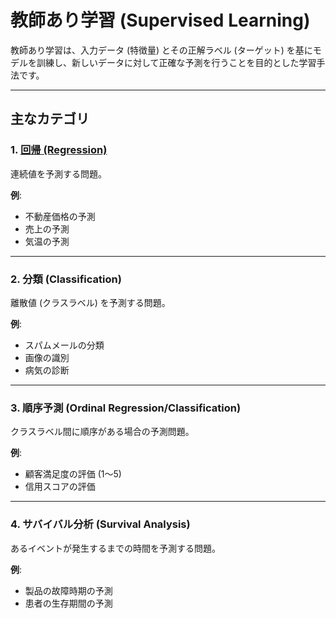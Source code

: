 # 教師あり学習 (Supervised Learning)

教師あり学習は、入力データ (特徴量) とその正解ラベル (ターゲット) を基にモデルを訓練し、新しいデータに対して正確な予測を行うことを目的とした学習手法です。

---

## 主なカテゴリ

### 1. [回帰 (Regression)](https://github.com/kodaimura/AIHub/blob/main/docs/Supervised/Regression/README.md)  
連続値を予測する問題。

**例**:  
- 不動産価格の予測  
- 売上の予測  
- 気温の予測  

---

### 2. 分類 (Classification)
離散値 (クラスラベル) を予測する問題。

**例**:  
- スパムメールの分類  
- 画像の識別  
- 病気の診断  

---

### 3. 順序予測 (Ordinal Regression/Classification)
クラスラベル間に順序がある場合の予測問題。

**例**:  
- 顧客満足度の評価 (1〜5)  
- 信用スコアの評価  

---

### 4. サバイバル分析 (Survival Analysis)
あるイベントが発生するまでの時間を予測する問題。

**例**:  
- 製品の故障時期の予測  
- 患者の生存期間の予測  
